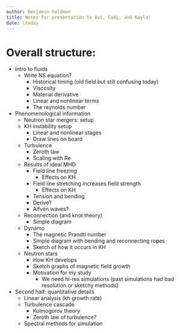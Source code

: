```yaml
---
author: Benjamin Goldman
title: Notes for presentation to Avi, Cady, and Kayla!
date: \today
---
```


# Overall structure:
- Intro to fluids
    - Write NS equation?
        - Historical timing (old field but still confusing today)
        - Viscosity
        - Material derivative
        - Linear and nonlinear terms
        - The reynolds number
- Phenomenological information
    - Neutron star mergers: setup
    - KH instability setup
        - Linear and nonlinear stages
        - Draw lines on board
    - Turbulence
        - Zeroth law
        - Scaling with Re
    - Results of ideal MHD
        - Field line freezing
            - Effects on KH
        - Field line stretching increases field strength
            - Effects on KH
        - Tension and bending
        - Derive?
        - Alfvén waves?
    - Reconnection (and knot theory)
        - Simple diagram
    - Dynamo
        - The magnetic Prandtl number
        - Simple diagram with bending and reconnecting ropes
        - Sketch of how it occurs in KH
    - Neutron stars
        - How KH develops
        - Sketch graphs of magnetic field growth
        - Motivation for my study
            - We need hi-res simulations (past simulations had bad resolution or sketchy methods)
- Second half: quantitative details
    - Linear analysis (kh growth rate)
    - Turbulence cascade
        - Kolmogorov theory
        - Zeroth law of turbulence?
    - Spectral methods for simulation
